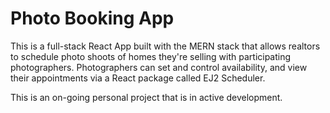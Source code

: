 # Photo Booking App

This is a full-stack React App built with the MERN stack that allows realtors to schedule photo shoots of homes they're selling with participating photographers. Photographers can set and control availability, and view their appointments via a React package called EJ2 Scheduler.

This is an on-going personal project that is in active development.
